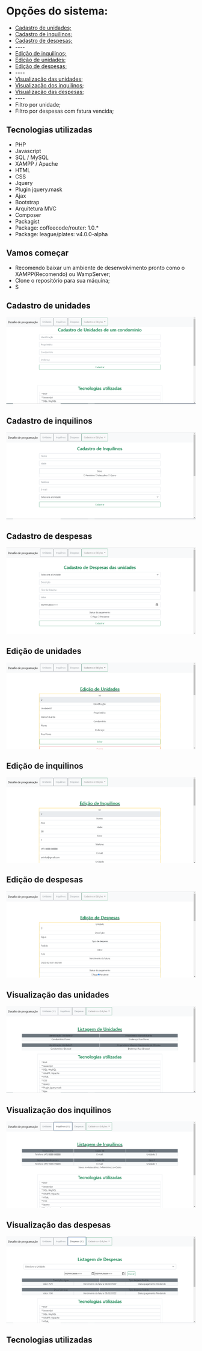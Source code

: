 <h1>Opções do sistema:</h1>
<ul>
 <li><a href="#CadastroDeUnidades">Cadastro de unidades;</a></li>
 <li><a href="#CadastroDeInquilinos">Cadastro de inquilinos;</a></li>
 <li><a href="#CadastroDeDespesas">Cadastro de despesas;</a></li>
 <li>----</li>
 <li><a href="#EdicaoDeInquilinos">Edição de inquilinos;</a></li>
 <li><a href="#EdicaoDeUnidades">Edição de unidades;</a></li>
 <li><a href="#EdicaoDeDespesas">Edição de despesas;</a></li>
 <li>----</li>
 <li><a href="#ListagemDeUnidades">Visualização das unidades;</a></li>
 <li><a href="#ListagemDeInquilinos">Visualização dos inquilinos;</a></li>
 <li><a href="#ListagemDeDespesas">Visualização das despesas;</a></li>
 <li>----</li>
 <li>Filtro por unidade;</li>
 <li>Filtro por despesas com fatura vencida;</li>
</ul>
<h2 class="text-success text-center">Tecnologias utilizadas</h2>
<ul class="p-0">
 <li class="border ps-3">PHP</li>
 <li class="border ps-3">Javascript</li>
 <li class="border ps-3">SQL / MySQL</li>
 <li class="border ps-3">XAMPP / Apache</li>
 <li class="border ps-3">HTML</li>
 <li class="border ps-3">CSS</li>
 <li class="border ps-3">Jquery</li>
 <li class="border ps-3">Plugin jquery.mask</li>            
 <li class="border ps-3">Ajax</li>            
 <li class="border ps-3">Bootstrap</li>
 <li class="border ps-3">Arquitetura MVC</li>
 <li class="border ps-3">Composer</li>
 <li class="border ps-3">Packagist</li>            
 <li class="border ps-3">Package: coffeecode/router: 1.0.*</li>
 <li class="border ps-3">Package: league/plates: v4.0.0-alpha</li>            
</ul>	
<h2>Vamos começar</h2>
<ul>
 <li>Recomendo baixar um ambiente de desenvolvimento pronto como o XAMPP(Recomendo) ou WampServer;</li>
 <li>Clone o repositório para sua máquina;</li>
 <li>S</li>
</ul>
<h2 id="CadastroDeUnidades">Cadastro de unidades</h2>
<img src="theme/assets/img/cadastro_de_unidades.PNG">
<h2 id="CadastroDeInquilinos">Cadastro de inquilinos</h2>
<img src="theme/assets/img/cadastro_de_inquilinos.PNG">
<h2 id="CadastroDeDespesas">Cadastro de despesas</h2>
<img src="theme/assets/img/cadastro_de_despesas.PNG">
<h2 id="EdicaoDeInquilinos">Edição de unidades</h2>
<img src="theme/assets/img/edicao_de_unidades.PNG">
<h2 id="EdicaoDeUnidades">Edição de inquilinos</h2>
<img src="theme/assets/img/edicao_de_inquilinos.PNG">
<h2 id="EdicaoDeDespesas">Edição de despesas</h2>
<img src="theme/assets/img/edicao_de_despesas.PNG">
<h2 id="ListagemDeUnidades">Visualização das unidades</h2>
<img src="theme/assets/img/listagem_de_unidades.PNG">
<h2 id="ListagemDeInquilinos">Visualização dos inquilinos</h2>
<img src="theme/assets/img/listagem_de_inquilinos.PNG">
<h2 id="ListagemDeDespesas">Visualização das despesas</h2>
<img src="theme/assets/img/listagem_de_despesas.PNG">
<h2 class="text-success text-center">Tecnologias utilizadas</h2>

